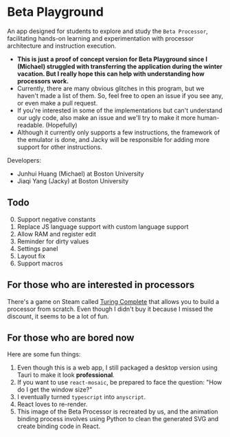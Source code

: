 # Beta Playground

An app designed for students to explore and study the `Beta Processor`, facilitating hands-on learning and experimentation with processor architecture and instruction execution.

- **This is just a proof of concept version for Beta Playground since I (Michael) struggled with transferring the application during the winter vacation. But I really hope this can help with understanding how processors work.**
- Currently, there are many obvious glitches in this program, but we haven't made a list of them. So, feel free to open an issue if you see any, or even make a pull request.
- If you're interested in some of the implementations but can't understand our ugly code, also make an issue and we'll try to make it more human-readable. (Hopefully)
- Although it currently only supports a few instructions, the framework of the emulator is done, and Jacky will be responsible for adding more support for other instructions.

Developers:
- Junhui Huang (Michael) at Boston University
- Jiaqi Yang (Jacky) at Boston University

## Todo
0. Support negative constants
1. Replace JS language support with custom language support
2. Allow RAM and register edit
3. Reminder for dirty values
4. Settings panel
5. Layout fix
6. Support macros

## For those who are interested in processors

There's a game on Steam called [Turing Complete](https://store.steampowered.com/app/1444480/Turing_Complete/) that allows you to build a processor from scratch. Even though I didn't buy it because I missed the discount, it seems to be a lot of fun.

## For those who are bored now

Here are some fun things:

1. Even though this is a web app, I still packaged a desktop version using Tauri to make it look **professional**.
2. If you want to use `react-mosaic`, be prepared to face the question: "How do I get the window size?"
3. I eventually turned `typescript` into `anyscript`.
4. React loves to re-render.
5. This image of the Beta Processor is recreated by us, and the animation binding process involves using Python to clean the generated SVG and create binding code in React.
